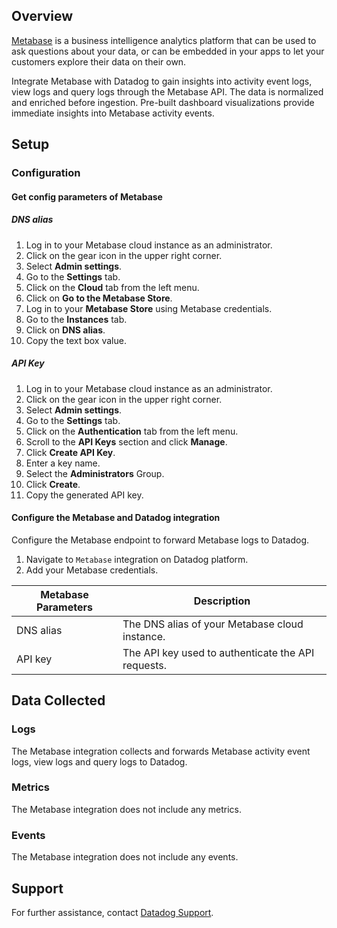 ## Overview

[Metabase][1] is a business intelligence analytics platform that can be used to ask questions about your data, or can be embedded in your apps to let your customers explore their data on their own.

Integrate Metabase with Datadog to gain insights into activity event logs, view logs and query logs through the Metabase API. The data is normalized and enriched before ingestion. Pre-built dashboard visualizations provide immediate insights into Metabase activity events.

## Setup

### Configuration

#### Get config parameters of Metabase

##### DNS alias

1. Log in to your Metabase cloud instance as an administrator.
2. Click on the gear icon in the upper right corner.
3. Select **Admin settings**.
4. Go to the **Settings** tab.
5. Click on the **Cloud** tab from the left menu.
6. Click on **Go to the Metabase Store**.
7. Log in to your **Metabase Store** using Metabase credentials.
8. Go to the **Instances** tab.
9. Click on **DNS alias**.
10. Copy the text box value.

##### API Key

1. Log in to your Metabase cloud instance as an administrator.
2. Click on the gear icon in the upper right corner.
3. Select **Admin settings**.
4. Go to the **Settings** tab.
5. Click on the **Authentication** tab from the left menu.
6. Scroll to the **API Keys** section and click **Manage**.
7. Click **Create API Key**.
8. Enter a key name.
9. Select the **Administrators** Group.
10. Click **Create**.
11. Copy the generated API key.

#### Configure the Metabase and Datadog integration

Configure the Metabase endpoint to forward Metabase logs to Datadog.

1. Navigate to `Metabase` integration on Datadog platform.
2. Add your Metabase credentials.

| Metabase Parameters | Description                                                          |
|---------------------|----------------------------------------------------------------------|
| DNS alias           | The DNS alias of your Metabase cloud instance.                       |
| API key             | The API key used to authenticate the API requests.                   |

## Data Collected

### Logs

The Metabase integration collects and forwards Metabase activity event logs, view logs and query logs to Datadog.

### Metrics

The Metabase integration does not include any metrics.

### Events

The Metabase integration does not include any events.

## Support

For further assistance, contact [Datadog Support][2].

[1]: https://www.metabase.com/cloud/
[2]: https://docs.datadoghq.com/help/

